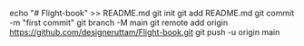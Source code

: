 echo "# Flight-book" >> README.md
git init
git add README.md
git commit -m "first commit"
git branch -M main
git remote add origin https://github.com/designeruttam/Flight-book.git
git push -u origin main
